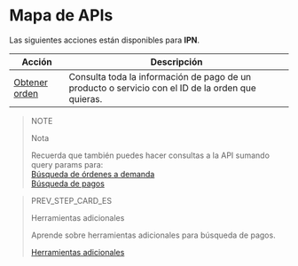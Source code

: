# Mapa de APIs

Las siguientes acciones están disponibles para **IPN**.

|Acción|Descripción|
|---|---|
|[Obtener orden](https://www.mercadopago[FAKER][URL][DOMAIN]/developers/es/reference/merchant_orders/_merchant_orders_id/get)|Consulta toda la información de pago de un producto o servicio con el ID de la orden que quieras.|

> NOTE
>
> Nota
>
> Recuerda que también puedes hacer consultas a la API  sumando query params para:
> <br>
> [Búsqueda de órdenes a demanda](https://www.mercadopago[FAKER][URL][DOMAIN]/developers/es/guides/notifications/ipn/troubleshooting)
> <br>
> [Búsqueda de pagos](https://www.mercadopago[FAKER][URL][DOMAIN]/developers/es/guides/notifications/ipn/additional-tools)

> PREV_STEP_CARD_ES
>
> Herramientas adicionales
>
> Aprende sobre herramientas adicionales para búsqueda de pagos.
>
> [Herramientas adicionales](https://www.mercadopago[FAKER][URL][DOMAIN]/developers/es/guides/notifications/ipn/additional-tools)
